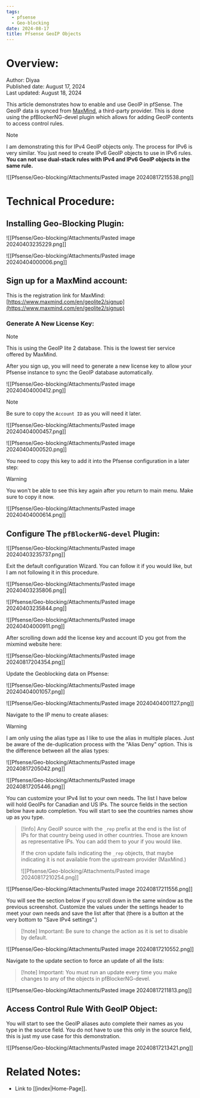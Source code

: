 ```yaml
---
tags:
  - pfsense
  - Geo-blocking
date: 2024-08-17
title: Pfsense GeoIP Objects
---
```


# Overview:

Author: Diyaa<br>
Published date: August 17, 2024<br>
Last updated: August 18, 2024<br>

This article demonstrates how to enable and use GeoIP in pfSense. The GeoIP data is synced from [MaxMind](https://www.maxmind.com/en/solutions/ip-geolocation-databases-api-services), a third-party provider. This is done using the pfBlockerNG-devel plugin which allows for adding GeoIP contents to access control rules. 

> [!note]
> I am demonstrating this for IPv4 GeoIP objects only. The process for IPv6 is very similar. You just need to create IPv6 GeoIP objects to use in IPv6 rules. **You can not use dual-stack rules with IPv4 and IPv6 GeoIP objects in the same rule.**

![[Pfsense/Geo-blocking/Attachments/Pasted image 20240817215538.png]]

# Technical Procedure:

## Installing Geo-Blocking Plugin: 

![[Pfsense/Geo-blocking/Attachments/Pasted image 20240403235229.png]]

![[Pfsense/Geo-blocking/Attachments/Pasted image 20240404000006.png]]

## Sign up for a MaxMind account:

This is the registration link for MaxMind: [https://www.maxmind.com/en/geolite2/signup](https://www.maxmind.com/en/geolite2/signup)

### Generate A New License Key:

> [!note]
> This is using the GeoIP lite 2 database. This is the lowest tier service offered by MaxMind.

After you sign up, you will need to generate a new license key to allow your Pfsense instance to sync the GeoIP database automatically.

![[Pfsense/Geo-blocking/Attachments/Pasted image 20240404000412.png]]

> [!note]
> Be sure to copy the `Account ID` as you will need it later.

![[Pfsense/Geo-blocking/Attachments/Pasted image 20240404000457.png]]

![[Pfsense/Geo-blocking/Attachments/Pasted image 20240404000520.png]]

You need to copy this key to add it into the Pfsense configuration in a later step:

> [!warning]
> You won't be able to see this key again after you return to main menu. Make sure to copy it now.

![[Pfsense/Geo-blocking/Attachments/Pasted image 20240404000614.png]]

## Configure The `pfBlockerNG-devel` Plugin:

![[Pfsense/Geo-blocking/Attachments/Pasted image 20240403235737.png]]

Exit the default configuration Wizard. You can follow it if you would like, but I am not following it in this procedure.

![[Pfsense/Geo-blocking/Attachments/Pasted image 20240403235806.png]]

![[Pfsense/Geo-blocking/Attachments/Pasted image 20240403235844.png]]

![[Pfsense/Geo-blocking/Attachments/Pasted image 20240404000911.png]]

After scrolling down add the license key and account ID you got from the mixmind website here:

![[Pfsense/Geo-blocking/Attachments/Pasted image 20240817204354.png]]

Update the Geoblocking data on Pfsense:

![[Pfsense/Geo-blocking/Attachments/Pasted image 20240404001057.png]]

![[Pfsense/Geo-blocking/Attachments/Pasted image 20240404001127.png]]

Navigate to the IP menu to create aliases:

> [!warning]
> I am only using the alias type as I like to use the alias in multiple places. Just be aware of the de-duplication process with the "Alias Deny" option.
> This is the difference between all the alias types:
> 
> ![[Pfsense/Geo-blocking/Attachments/Pasted image 20240817205042.png]]

![[Pfsense/Geo-blocking/Attachments/Pasted image 20240817205446.png]]

You can customize your IPv4 list to your own needs. The list I have below will hold GeoIPs for Canadian and US IPs. The source fields in the section below have auto completion. You will start to see the countries names show up as you type.

> [!info]
> Any GeoIP source with the `_rep` prefix at the end is the list of IPs for that country being used in other countries. Those are known as representative IPs. You can add them to your if you would like.
> 
> If the cron update fails indicating the `_rep` objects, that maybe indicating it is not available from the upstream provider (MaxMind.)
> 
> ![[Pfsense/Geo-blocking/Attachments/Pasted image 20240817210254.png]]

![[Pfsense/Geo-blocking/Attachments/Pasted image 20240817211556.png]]

You will see the section below if you scroll down in the same window as the previous screenshot. Customize the values under the settings header to meet your own needs and save the list after that (there is a button at the very bottom to "Save IPv4 settings".)

> [!note] Important:
> Be sure to change the action as it is set to disable by default.

![[Pfsense/Geo-blocking/Attachments/Pasted image 20240817210552.png]]

Navigate to the update section to force an update of all the lists:

> [!note] Important:
> You must run an update every time you make changes to any of the objects in pfBlockerNG-devel.

![[Pfsense/Geo-blocking/Attachments/Pasted image 20240817211813.png]]

## Access Control Rule With GeoIP Object:

You will start to see the GeoIP aliases auto complete their names as you type in the source field. You do not have to use this only in the source field, this is just my use case for this demonstration.

![[Pfsense/Geo-blocking/Attachments/Pasted image 20240817213421.png]]

# Related Notes:

- Link to [[index|Home-Page]].